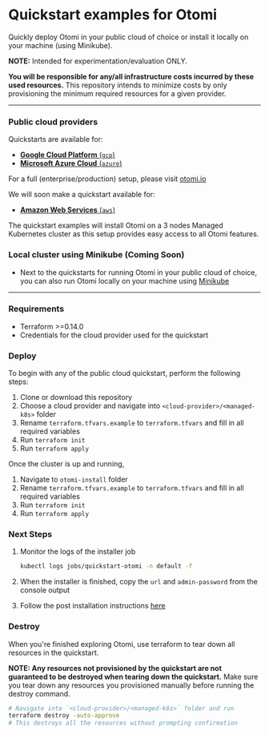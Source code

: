 # Quickstart examples for Otomi

Quickly deploy Otomi in your public cloud of choice or install it locally on your machine (using Minikube).

**NOTE:** Intended for experimentation/evaluation ONLY.

**You will be responsible for any/all infrastructure costs incurred by these used resources.**
This repository intends to minimize costs by only provisioning the minimum required resources for a given provider.

---

### Public cloud providers

Quickstarts are available for:

- [**Google Cloud Platform** (`gcp`)](./gcp)
- [**Microsoft Azure Cloud** (`azure`)](./azure)

For a full (enterprise/production) setup, please visit [otomi.io](https://otomi.io)

We will soon make a quickstart available for:

- [**Amazon Web Services** (`aws`)](./aws)

The quickstart examples will install Otomi on a 3 nodes Managed Kubernetes cluster as this setup provides easy access to all Otomi features.

### Local cluster using Minikube (Coming Soon)

- Next to the quickstarts for running Otomi in your public cloud of choice, you can also run Otomi locally on your machine using [Minikube](https://minikube.sigs.k8s.io/docs/start/)

----

### Requirements

- Terraform >=0.14.0
- Credentials for the cloud provider used for the quickstart

### Deploy

To begin with any of the public cloud quickstart, perform the following steps:

1. Clone or download this repository
2. Choose a cloud provider and navigate into `<cloud-provider>/<managed-k8s>` folder
3. Rename `terraform.tfvars.example` to `terraform.tfvars` and fill in all required variables
4. Run `terraform init`
5. Run `terraform apply`

Once the cluster is up and running,

1. Navigate to `otomi-install` folder
2. Rename `terraform.tfvars.example` to `terraform.tfvars` and fill in all required variables
3. Run `terraform init`
4. Run `terraform apply`

### Next Steps

1. Monitor the logs of the installer job

   ```bash
   kubectl logs jobs/quickstart-otomi -n default -f
   ```

2. When the installer is finished, copy the `url` and `admin-password` from the console output
3. Follow the post installation instructions [here](https://otomi.io/docs/installation/post-install-actions)

### Destroy

When you're finished exploring Otomi, use terraform to tear down all resources in the quickstart.

**NOTE: Any resources not provisioned by the quickstart are not guaranteed to be destroyed when tearing down the quickstart.**
Make sure you tear down any resources you provisioned manually before running the destroy command.

```bash
# Navigate into `<cloud-provider>/<managed-k8s>` folder and run
terraform destroy -auto-approve
# This destroys all the resources without prompting confirmation
```
